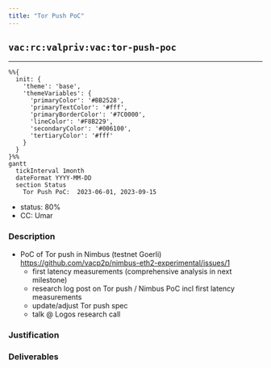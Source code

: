 ```yaml
---
title: "Tor Push PoC"
---
```

## `vac:rc:valpriv:vac:tor-push-poc`
---

```mermaid
%%{ 
  init: { 
    'theme': 'base', 
    'themeVariables': { 
      'primaryColor': '#BB2528', 
      'primaryTextColor': '#fff', 
      'primaryBorderColor': '#7C0000', 
      'lineColor': '#F8B229', 
      'secondaryColor': '#006100', 
      'tertiaryColor': '#fff' 
    } 
  } 
}%%
gantt
  tickInterval 1month
  dateFormat YYYY-MM-DD 
  section Status
    Tor Push PoC:  2023-06-01, 2023-09-15
```

- status: 80%
- CC: Umar

### Description

* PoC of Tor push in Nimbus (testnet Goerli) https://github.com/vacp2p/nimbus-eth2-experimental/issues/1
  - first latency measurements (comprehensive analysis in next milestone)
  - research log post on Tor push / Nimbus PoC incl first latency measurements
  - update/adjust Tor push spec
  - talk @ Logos research call

### Justification


### Deliverables

